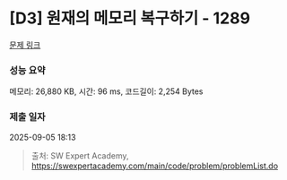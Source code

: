 # [D3] 원재의 메모리 복구하기 - 1289 

[문제 링크](https://swexpertacademy.com/main/code/problem/problemDetail.do?contestProbId=AV19AcoKI9sCFAZN) 

### 성능 요약

메모리: 26,880 KB, 시간: 96 ms, 코드길이: 2,254 Bytes

### 제출 일자

2025-09-05 18:13



> 출처: SW Expert Academy, https://swexpertacademy.com/main/code/problem/problemList.do